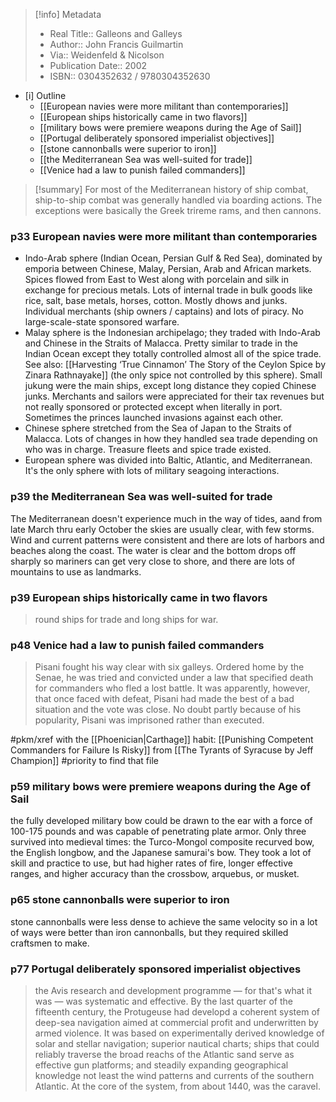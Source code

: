 > [!info] Metadata
> - Real Title:: Galleons and Galleys
> - Author:: John Francis Guilmartin
> - Via:: Weidenfeld & Nicolson
> - Publication Date:: 2002
> - ISBN:: 0304352632 / 9780304352630
- [i] Outline
	- [[European navies were more militant than contemporaries]]
	- [[European ships historically came in two flavors]]
	- [[military bows were premiere weapons during the Age of Sail]]
	- [[Portugal deliberately sponsored imperialist objectives]]
	- [[stone cannonballs were superior to iron]]
	- [[the Mediterranean Sea was well-suited for trade]]
	- [[Venice had a law to punish failed commanders]]

> [!summary] 
> For most of the Mediterranean history of ship combat, ship-to-ship combat was generally handled via boarding actions. The exceptions were basically the Greek trireme rams, and then cannons. 

### p33 European navies were more militant than contemporaries 

* Indo-Arab sphere (Indian Ocean, Persian Gulf & Red Sea), dominated by emporia between Chinese, Malay, Persian, Arab and African markets. Spices flowed from East to West along with porcelain and silk in exchange for precious metals. Lots of internal trade in bulk goods like rice, salt, base metals, horses, cotton. Mostly dhows and junks. Individual merchants (ship owners / captains) and lots of piracy. No large-scale-state sponsored warfare. 
* Malay sphere is the Indonesian archipelago; they traded with Indo-Arab and Chinese in the Straits of Malacca. Pretty similar to trade in the Indian Ocean except they totally controlled almost all of the spice trade. See also: [[Harvesting ‘True Cinnamon’ The Story of the Ceylon Spice by Zinara Rathnayake]] (the only spice not controlled by this sphere). Small jukung were the main ships, except long distance they copied Chinese junks. Merchants and sailors were appreciated for their tax revenues but not really sponsored or protected except when literally in port. Sometimes the princes launched invasions against each other. 
* Chinese sphere stretched from the Sea of Japan to the Straits of Malacca. Lots of changes in how they handled sea trade depending on who was in charge. Treasure fleets and spice trade existed.
* European sphere was divided into Baltic, Atlantic, and Mediterranean. It's the only sphere with lots of military seagoing interactions. 

### p39 the Mediterranean Sea was well-suited for trade 

The Mediterranean doesn't experience much in the way of tides, aand from late March thru early October the skies are usually clear, with few storms. Wind and current patterns were consistent and there are lots of harbors and beaches along the coast. The water is clear and the bottom drops off sharply so mariners can get very close to shore, and there are lots of mountains to use as landmarks. 

### p39 European ships historically came in two flavors

> round ships for trade and long ships for war. 

### p48 Venice had a law to punish failed commanders

> Pisani fought his way clear with six galleys. Ordered home by the Senae, he was tried and convicted under a law that specified death for commanders who fled a lost battle. It was apparently, however, that once faced with defeat, Pisani had made the best of a bad situation and the vote was close. No doubt partly because of his popularity, Pisani was imprisoned rather than executed. 

#pkm/xref  with the [[Phoenician|Carthage]] habit: [[Punishing Competent Commanders for Failure Is Risky]] from [[The Tyrants of Syracuse by Jeff Champion]] #priority to find that file

### p59 military bows were premiere weapons during the Age of Sail 

the fully developed military bow could be drawn to the ear with a force of 100-175 pounds and was capable of penetrating plate armor. Only three survived into medieval times: the Turco-Mongol composite recurved bow, the English longbow, and the Japanese samurai's bow. They took a lot of skill and practice to use, but had higher rates of fire, longer effective ranges, and higher accuracy than the crossbow, arquebus, or musket. 

### p65 stone cannonballs were superior to iron 

stone cannonballs were less dense to achieve the same velocity so in a lot of ways were better than iron cannonballs, but they required skilled craftsmen to make. 


### p77 Portugal deliberately sponsored imperialist objectives

> the Avis research and development programme — for that's what it was — was systematic and effective. By the last quarter of the fifteenth century, the Protugeuse had developd a coherent system of deep-sea navigation aimed at commercial profit and underwritten by armed violence. It was based on experimentally derived knowledge of solar and stellar navigation; superior nautical charts; ships that could reliably traverse the broad reachs of the Atlantic sand serve as effective gun platforms; and steadily expanding geographical knowledge not least the wind patterns and currents of the southern Atlantic. At the core of the system, from about 1440, was the caravel. 

